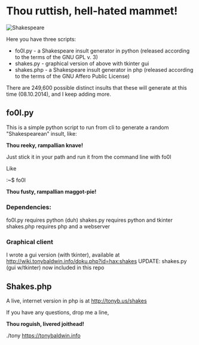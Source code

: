 # Thou ruttish, hell-hated mammet!

![Shakespeare](http://tonyb.myownsite.me/images/shakespeare.gif)

Here you have three scripts:

* fo0l.py - a Shakespeare insult generator in python (released according to the terms of the GNU GPL v. 3)
* shakes.py - graphical version of above with tkinter gui
* shakes.php - a Shakespeare insult generator in php (released according to the terms of the GNU Affero Public License)

There are 249,600 possible distinct insults that these will generate at this time (08.10.2014), and I keep adding more.

## fo0l.py

This is a simple python script to run from cli to generate a 
random "Shakespearean" insult, like:

**Thou reeky, rampallian knave!**

Just stick it in your path and run it from the command line with
fo0l

Like

:~$ fo0l

**Thou fusty, rampallian maggot-pie!**

### Dependencies:
fo0l.py requires python (duh)
shakes.py requires python and tkinter
shakes.php requires php and a webserver

### Graphical client
I wrote a gui version (with tkinter), available at 
http://wiki.tonybaldwin.info/doku.php?id=hax:shakes
UPDATE: shakes.py (gui w/tkinter) now included in this repo

## Shakes.php

A live, internet version in php is at
http://tonyb.us/shakes

If you have any questions, drop me a line,

**Thou roguish, livered joithead!**

./tony
https://tonybaldwin.info
